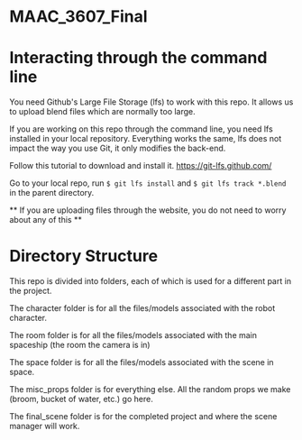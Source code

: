 # MAAC_3607_Final

# Interacting through the command line

You need Github's Large File Storage (lfs) to work with this repo. It allows us to upload blend files which are normally too large.

If you are working on this repo through the command line, you need lfs installed in your local repository. Everything works the same, lfs does not impact the way you use Git, it only modifies the back-end.

Follow this tutorial to download and install it.
https://git-lfs.github.com/

Go to your local repo, run `$ git lfs install` and `$ git lfs track *.blend` in the parent directory.

** If you are uploading files through the website, you do not need to worry about any of this **

# Directory Structure

This repo is divided into folders, each of which is used for a different part in the project.

The character folder is for all the files/models associated with the robot character.

The room folder is for all the files/models associated with the main spaceship (the room the camera is in)

The space folder is for all the files/models associated with the scene in space.

The misc_props folder is for everything else. All the random props we make (broom, bucket of water, etc.) go here.

The final_scene folder is for the completed project and where the scene manager will work.
